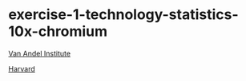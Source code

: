# exercise-1-technology-statistics-10x-chromium

[Van Andel Institute](https://rtsf.natsci.msu.edu/sites/_rtsf/assets/File/10X%20Chromium%20-%20Single%20Cell%20and%20Long%20Read%20Sequencing%20Applications%20and%20Workflow-4.pdf)

[Harvard](https://bauercore.fas.harvard.edu/10x-chromium-system)
